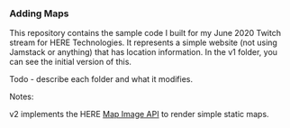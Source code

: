 ### Adding Maps

This repository contains the sample code I built for my June 2020 Twitch stream for HERE Technologies. It represents a simple website (not using Jamstack or anything) that has location information. In the v1 folder, you can see the initial version of this.

Todo - describe each folder and what it modifies.

Notes:

v2 implements the HERE [Map Image API](https://developer.here.com/documentation/map-image/dev_guide/topics/what-is.html) to render simple static maps.
